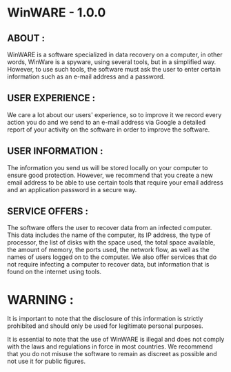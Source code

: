 # WinWARE - 1.0.0

## ABOUT :

WinWARE is a software specialized in data recovery on a computer, in other words, WinWare is a spyware, using several tools, but in a simplified way.
However, to use such tools, the software must ask the user to enter certain information such as an e-mail address and a password.

## USER EXPERIENCE :

We care a lot about our users' experience, so to improve it we record every action you do
and we send to an e-mail address via Google a detailed report of your activity on the software in order to improve the software.

## USER INFORMATION :

The information you send us will be stored locally on your computer to ensure good protection.
However, we recommend that you create a new email address to be able to use certain tools that require your email address and an application password in a secure way.

## SERVICE OFFERS :

The software offers the user to recover data from an infected computer.
This data includes the name of the computer, its IP address, the type of processor, the list of disks with the space used, the total space available,
the amount of memory, the ports used, the network flow, as well as the names of users logged on to the computer.
We also offer services that do not require infecting a computer to recover data, but information that is found on the internet using tools.

# WARNING :

It is important to note that the disclosure of this information is strictly prohibited and should only be used for legitimate personal purposes.

It is essential to note that the use of WinWARE is illegal and does not comply with the laws and regulations in force in most countries.
We recommend that you do not misuse the software to remain as discreet as possible and not use it for public figures.
